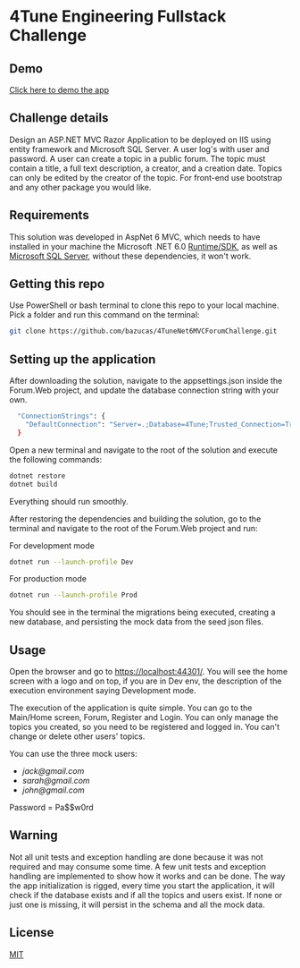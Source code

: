 ﻿# 4Tune Engineering Fullstack Challenge

## Demo

[Click here to demo the app](https://forum4tune.azurewebsites.net/)

## Challenge details

Design an ASP.NET MVC Razor Application to be deployed on IIS using entity
framework and Microsoft SQL Server. A user log's with user and password. A user can
create a topic in a public forum. The topic must contain a title, a full text description, a
creator, and a creation date. Topics can only be edited by the creator of the topic. For
front-end use bootstrap and any other package you would like.

## Requirements

This solution was developed in AspNet 6 MVC, which needs to have installed in your machine the Microsoft .NET 6.0 [Runtime/SDK](https://dotnet.microsoft.com/en-us/download/dotnet/6.0), as well as [Microsoft SQL Server](https://www.microsoft.com/en-gb/sql-server/sql-server-downloads),
without these dependencies, it won't work.

## Getting this repo

Use PowerShell or bash terminal to clone this repo to your local machine.  
Pick a folder and run this command on the terminal:

```bash
git clone https://github.com/bazucas/4TuneNet6MVCForumChallenge.git
```

## Setting up the application

After downloading the solution, navigate to the appsettings.json inside the Forum.Web project, and update the database connection string with your own.

```bash
  "ConnectionStrings": {
    "DefaultConnection": "Server=.;Database=4Tune;Trusted_Connection=True"
  }
```

Open a new terminal and navigate to the root of the solution and execute the following commands:

```bash
dotnet restore
dotnet build
```

Everything should run smoothly.

After restoring the dependencies and building the solution, go to the terminal and navigate to the root of the Forum.Web project and run:

For development mode

```bash
dotnet run --launch-profile Dev
```

For production mode

```bash
dotnet run --launch-profile Prod
```

You should see in the terminal the migrations being executed, creating a new database, and persisting the mock data from the seed json files.

## Usage

Open the browser and go to [https://localhost:44301/](https://localhost:44301/). You will see the home screen with a logo and on top, if you are in Dev env, the description of the execution environment saying Development mode.

The execution of the application is quite simple. You can go to the Main/Home screen, Forum, Register and Login.
You can only manage the topics you created, so you need to be registered and logged in. You can't change or delete other users' topics.

You can use the three mock users:

- _jack@gmail.com_
- _sarah@gmail.com_
- _john@gmail.com_

Password = Pa$$w0rd

## Warning

Not all unit tests and exception handling are done because it was not required and may consume some time.
A few unit tests and exception handling are implemented to show how it works and can be done.
The way the app initialization is rigged, every time you start the application, it will check if the database exists and if all the topics and users exist. If none or just one is missing, it will persist in the schema and all the mock data.

## License

[MIT](https://choosealicense.com/licenses/mit/)
